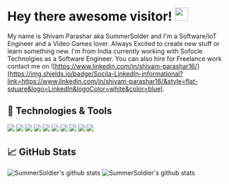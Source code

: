<!-- ### Hi there 👋 -->

<!--
**Summer-16/Summer-16** is a ✨ _special_ ✨ repository because its `README.md` (this file) appears on your GitHub profile.

Here are some ideas to get you started:

- 🔭 I’m currently working on ...
- 🌱 I’m currently learning ...
- 👯 I’m looking to collaborate on ...
- 🤔 I’m looking for help with ...
- 💬 Ask me about ...
- 📫 How to reach me: ...
- 😄 Pronouns: ...
- ⚡ Fun fact: ...
-->

# Hey there awesome visitor! <img src="https://giphy.com/embed/LPgFwCQg4HQBvPihcn" width="30px">

My name is Shivam Parashar aka SummerSolder and I'm a Software/IoT Engineer and a Video Games lover. Always Excited to create new stuff or learn something new. I'm from India currently working with Sofocle Technolgies as a Software Engineer. You can also hire for Freelance work contact me on ![https://www.linkedin.com/in/shivam-parashar16/](https://img.shields.io/badge/Socila-LinkedIn-informational?link=https://www.linkedin.com/in/shivam-parashar16/&style=flat-square&logo=LinkedIn&logoColor=white&color=blue).

## 🔧 Technologies & Tools
![](https://img.shields.io/badge/OS-Linux-informational?style=for-the-badge&logo=linux&logoColor=white&color=red)
![](https://img.shields.io/badge/Shell-Bash-informational?style=for-the-badge&logo=gnu-bash&logoColor=white&color=red)
![](https://img.shields.io/badge/Code-JavaScript-informational?style=for-the-badge&logo=javascript&logoColor=white&color=red)
![](https://img.shields.io/badge/Code-Node.js-informational?style=for-the-badge&logo=Node.js&logoColor=white&color=red)
![](https://img.shields.io/badge/Code-React-informational?style=for-the-badge&logo=React&logoColor=white&color=red)
![](https://img.shields.io/badge/Code-C-informational?style=for-the-badge&logo=c&logoColor=white&color=red)
![](https://img.shields.io/badge/Code-Embedded_C-informational?style=for-the-badge&logo=c&logoColor=white&color=red)
![](https://img.shields.io/badge/Code-SourcePawn-informational?style=for-the-badge&logo=Source-Engine&logoColor=white&color=red)
![](https://img.shields.io/badge/Tool-MySQL-informational?style=for-the-badge&logo=MySQL&logoColor=white&color=red)
![](https://img.shields.io/badge/Tool-MongoDB-informational?style=for-the-badge&logo=MongoDB&logoColor=white&color=red)



## &#x1f4c8; GitHub Stats
![SummerSoldier's github stats](https://github-readme-stats.vercel.app/api?username=Summer-16&count_private=true&show_icons=true&theme=monokai)
![SummerSoldier's github stats](https://github-readme-stats.vercel.app/api/top-langs/?username=anuraghazra&theme=monokai)

